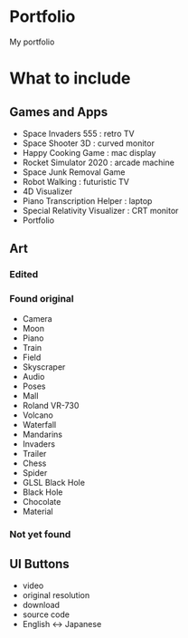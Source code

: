 # Portfolio
My portfolio

# What to include
## Games and Apps
- Space Invaders 555 : retro TV
- Space Shooter 3D : curved monitor
- Happy Cooking Game : mac display
- Rocket Simulator 2020 : arcade machine
- Space Junk Removal Game
- Robot Walking : futuristic TV
- 4D Visualizer
- Piano Transcription Helper : laptop
- Special Relativity Visualizer : CRT monitor
- Portfolio

## Art
### Edited
### Found original
- Camera
- Moon
- Piano
- Train
- Field
- Skyscraper
- Audio
- Poses
- Mall
- Roland VR-730
- Volcano
- Waterfall
- Mandarins
- Invaders
- Trailer
- Chess
- Spider
- GLSL Black Hole
- Black Hole
- Chocolate
- Material
### Not yet found

## UI Buttons
- video
- original resolution
- download
- source code
- English <-> Japanese
